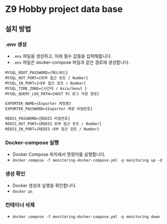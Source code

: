 # Z9 Hobby project data base
## 설치 방법
### .env 생성
- `.env` 파일을 생성하고, 아래 필수 값들을 입력해줍니다.
- `.env` 파일은 docker-compose 파일과 같은 경로에 생성합니다.
```
MYSQL_ROOT_PASSWORD={패스워드}
MYSQL_OUT_PORT={외부 접근 포트 / Number}
MYSQL_IN_PORT={내부 접근 포트 / Number}
MYSQL_TIME_ZONE={시간대 / Asia/Seoul }
MYSQL_QUERY_LOG_PATH={HOST PC 로그 저장 경로}

EXPORTER_NAME={Exporter 계정명}
EXPORTER_PASSWORD={Exporter 계정 비밀번호}

REDIS_PASSWORD={REDIS 비밀번호}
REDIS_OUT_PORT={REDIS 외부 접근 포트 / Number}
REDIS_IN_PORT={REDIS 내부 접근 포트 / Number}
```

### Docker-compose 실행
- Docker Compose 위치에서 명령어를 실행합니다.
- `docker compose -f monitoring-docker-compose.yml -p monitoring up -d`

### 생성 확인
- Docker 생성과 실행을 확인합니다.
- `docker ps`

### 컨테이너 삭제
- `docker compose -f monitoring-docker-compose.yml -p monitoring down`